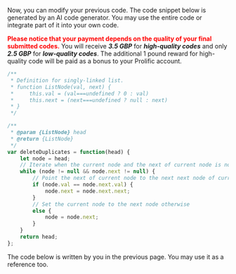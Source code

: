 Now, you can modify your previous code.  The code snippet below is generated by an AI code generator. You may use the entire code or integrate part of it into your own code. 



<span style="color: red;">**Please notice that your payment depends on the quality of your final submitted codes.**</span> You will receive ***3.5 GBP*** for ***high-quality codes*** and only ***2.5 GBP*** for ***low-quality codes***. The additional 1 pound reward for high-quality code will be paid as a bonus to your Prolific account.  

```javascript
/**
 * Definition for singly-linked list.
 * function ListNode(val, next) {
 *     this.val = (val===undefined ? 0 : val)
 *     this.next = (next===undefined ? null : next)
 * }
 */

/**
 * @param {ListNode} head
 * @return {ListNode}
 */
var deleteDuplicates = function(head) {
    let node = head;
    // Iterate when the current node and the next of current node is not null
    while (node != null && node.next != null) {
        // Point the next of current node to the next next node of current node when the next node's value equals to the current node's
        if (node.val == node.next.val) {
            node.next = node.next.next;
        } 
        // Set the current node to the next node otherwise
        else {
            node = node.next;
        }
    }
    return head;
};

```

The code below is written by you in the previous page. You may use it as a reference too. 